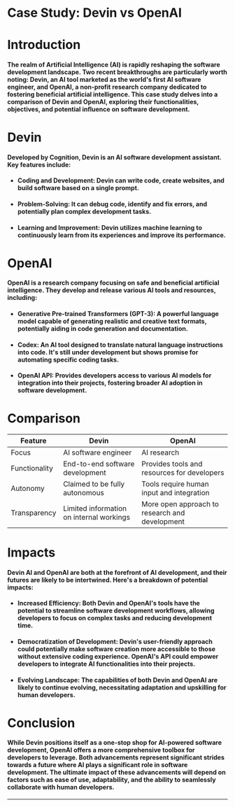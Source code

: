 # Case Study: Devin vs OpenAI 

# **Introduction**

#### The realm of Artificial Intelligence (AI) is rapidly reshaping the software development landscape. Two recent breakthroughs are particularly worth noting: Devin, an AI tool marketed as the world's first AI software engineer, and OpenAI, a non-profit research company dedicated to fostering beneficial artificial intelligence. This case study delves into a comparison of Devin and OpenAI, exploring their functionalities, objectives, and potential influence on software development.


# **Devin**

#### Developed by Cognition, Devin is an AI software development assistant. Key features include:

- #### **Coding and Development:** Devin can write code, create websites, and build software based on a single prompt.
- #### **Problem-Solving:** It can debug code, identify and fix errors, and potentially plan complex development tasks.
- #### **Learning and Improvement:** Devin utilizes machine learning to continuously learn from its experiences and improve its performance.



# **OpenAI**

#### OpenAI is a research company focusing on safe and beneficial artificial intelligence. They develop and release various AI tools and resources, including:

- #### Generative Pre-trained Transformers (GPT-3): A powerful language model capable of generating realistic and creative text formats, potentially aiding in code generation and documentation.
- #### Codex: An AI tool designed to translate natural language instructions into code. It's still under development but shows promise for automating specific coding tasks.
- #### OpenAI API: Provides developers access to various AI models for integration into their projects, fostering broader AI adoption in software development.



# **Comparison**

| Feature |	Devin |	OpenAI |
|--------- |---------  |--------- |
| Focus |	AI software engineer|	AI research
|Functionality|	End-to-end software development|	Provides tools and resources for developers
|Autonomy|	Claimed to be fully autonomous|	Tools require human input and integration
Transparency|	Limited information on internal workings|	More open approach to research and development |



# **Impacts**

#### Devin AI and OpenAI are both at the forefront of AI development, and their futures are likely to be intertwined. Here's a breakdown of potential impacts:


- #### **Increased Efficiency:** Both Devin and OpenAI's tools have the potential to streamline software development workflows, allowing developers to focus on complex tasks and reducing development time.
- #### **Democratization of Development:** Devin's user-friendly approach could potentially make software creation more accessible to those without extensive coding experience. OpenAI's API could empower developers to integrate AI functionalities into their projects.
- #### **Evolving Landscape:** The capabilities of both Devin and OpenAI are likely to continue evolving, necessitating adaptation and upskilling for human developers.

# **Conclusion**

#### While Devin positions itself as a one-stop shop for AI-powered software development, OpenAI offers a more comprehensive toolbox for developers to leverage. Both advancements represent significant strides towards a future where AI plays a significant role in software development.  The ultimate impact of these advancements will depend on factors such as ease of use, adaptability, and the ability to seamlessly collaborate with human developers.
---------



